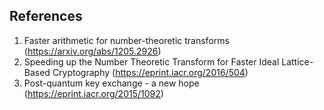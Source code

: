 ## References

1. Faster arithmetic for number-theoretic transforms (<https://arxiv.org/abs/1205.2926>)
2. Speeding up the Number Theoretic Transform for Faster Ideal Lattice-Based Cryptography (<https://eprint.iacr.org/2016/504>)
3. Post-quantum key exchange - a new hope (<https://eprint.iacr.org/2015/1092>)